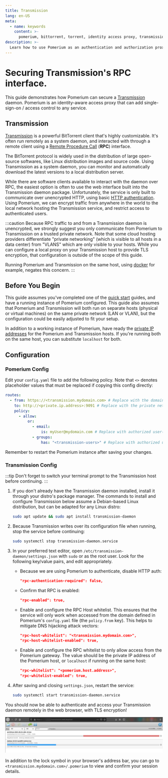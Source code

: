 ```yaml
---
title: Transmission
lang: en-US
meta:
  - name: keywords
    content: >-
      pomerium, bittorrent, torrent, identity access proxy, transmission-daemon, transmission, authentication, authorization
description: >-
  Learn how to use Pomerium as an authentication and authorization proxy for a Transmission torrent daemon.
---
```


# Securing Transmission's RPC interface.

This guide demonstrates how Pomerium can secure a [Transmission] daemon. Pomerium is an identity-aware access proxy that can add single-sign-on / access control to any service.

## Transmission

[Transmission] is a powerful BitTorrent client that's highly customizable. It's often run remotely as a system daemon, and interacted with through a remote client using a [Remote Procedure Call](https://en.wikipedia.org/wiki/Remote_procedure_call) (**RPC**) interface.

The BitTorrent protocol is widely used in the distribution of large open-source softwares, like Linux distribution images and source code. Using Transmission as a system daemon, you can monitor and automatically download the latest versions to a local distribution server.

While there are software clients available to interact with the daemon over RPC, the easiest option is often to use the web interface built into the Transmission daemon package. Unfortunately, the service is only built to communicate over unencrypted HTTP, using basic [HTTP authentication](https://developer.mozilla.org/en-US/docs/Web/HTTP/Authentication). Using Pomerium, we can encrypt traffic from anywhere in the world to the local network hosting the Transmission service, and restrict access to authenticated users.

:::caution
Because RPC traffic to and from a Transmission daemon is unencrypted, we strongly suggest you only communicate from Pomerium to Transmission on a trusted private network. Note that some cloud hosting providers differentiate "private networking" (which is visible to all hosts in a data center) from "VLANS" which are only visible to your hosts. While you can configure a local proxy on your Transmission host to provide TLS encryption, that configuration is outside of the scope of this guide.

Running Pomerium and Transmission on the same host, using [docker](/install/quickstart) for example,  negates this concern.
:::

## Before You Begin

This guide assumes you've completed one of the [quick start] guides, and have a running instance of Pomerium configured. This guide also assumes that Pomerium and Transmission will both run on separate hosts (physical or virtual machines) on the same private network (LAN or VLAN), but the configuration could be easily adjusted to fit your setup.

In addition to a working instance of Pomerium, have ready the [private IP addresses](https://en.wikipedia.org/wiki/Private_network#Private_IPv4_addresses) for the Pomerium and Transmission hosts. If you're running both on the same host, you can substitute `localhost` for both.

## Configuration

### Pomerium Config

Edit your `config.yaml` file to add the following policy. Note that `<>` denotes placeholder values that must be replaced if copying this config directly:

```yml
routes:
  - from: https://<transmission.mydomain.com> # Replace with the domain you want to use to access Transmission
    to: http://<private.ip.address>:9091 # Replace with the private network address of the Transmission host, or `localhost` if running on the same host.
    policy:
      - allow:
          or:
            - email:
                is: myUser@mydomain.com # Replace with authorized user(s), or remove if using group permissions only.
            - groups:
                has: "<transmission-users>" # Replace with authorized user group(s), or remove if using user permissions only.
```
Remember to restart the Pomerium instance after saving your changes.

### Transmission Config

:::tip
Don't forget to switch your terminal prompt to the Transmission host before continuing.
:::

1. If you don't already have the Transmission daemon installed, install it through your distro's package manager. The commands to install and configure Transmission below assume a Debian-based Linux distribution, but can be adapted for any Linux distro:

    ```bash
    sudo apt update && sudo apt install transmission-daemon
    ```

1. Because Transmission writes over its configuration file when running, stop the service before continuing:

    ```bash
    sudo systemctl stop transmission-daemon.service
    ```

1. In your preferred text editor, open `/etc/transmission-daemon/settings.json` with `sudo` or as the root user. Look for the following key/value pairs, and edit appropriately.

    - Because we are using Pomerium to authenticate, disable HTTP auth:

      ```json
      "rpc-authentication-required": false,
      ```

    - Confirm that RPC is enabled:

      ```json
      "rpc-enabled": true,
      ```

    - Enable and configure the RPC Host whitelist. This ensures that the service will only work when accessed from the domain defined in Pomerium's `config.yaml` file (the `policy.from` key). This helps to mitigate DNS hijacking attack vectors:

      ```json
      "rpc-host-whitelist": "<transmission.mydomain.com>",
      "rpc-host-whitelist-enabled": true,
      ```

    - Enable and configure the RPC whitelist to only allow access from the Pomerium gateway. The value should be the private IP address of the Pomerium host, or `localhost` if running on the same host:

      ```json
      "rpc-whitelist": "<pomerium.host.address>",
      "rpc-whitelist-enabled": true,
      ```

1. After saving and closing `settings.json`, restart the service:

    ```bash
    sudo systemctl start transmission-daemon.service
    ```

You should now be able to authenticate and access your Transmission daemon remotely in the web browser, with TLS encryption!

![The Transmission web interface, secured with Pomerium](img/transmission-demo.png)

In addition to the lock symbol in your browser's address bar, you can go to `<transmission.mydomain.com>/.pomerium` to view and confirm your session details.

[Transmission]: https://transmissionbt.com/
[quick start]: install/quickstart
